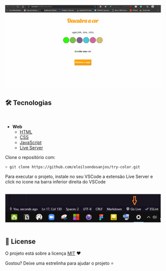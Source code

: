 <img src="./try-color-capa.gif" alt="icone live server">

## 🛠 Tecnologias

<br>

- **Web**
  - [HTML](https://html.spec.whatwg.org/multipage/)
  - [CSS](https://www.w3.org/TR/css3-roadmap/)
  - [JavaScript](https://developer.mozilla.org/en-US/docs/Web/JavaScript)
  - [Live Server](https://marketplace.visualstudio.com/items?itemName=ritwickdey.LiveServer)


Clone o repositório com:

```bash
> git clone https://github.com/eloilsondosanjos/try-color.git
```

<div>
  <p>Para executar o projeto, instale no seu VSCode a extensão Live Server e click no icone na barra inferior direita do VSCode</p>
  <br>
  <img src="./icon.png" alt="icone live server">
</div>

<br>

## 📜 License

O projeto está sobre a licença [MIT](./LICENSE) ❤️ 

Gostou? Deixe uma estrelinha para ajudar o projeto ⭐
